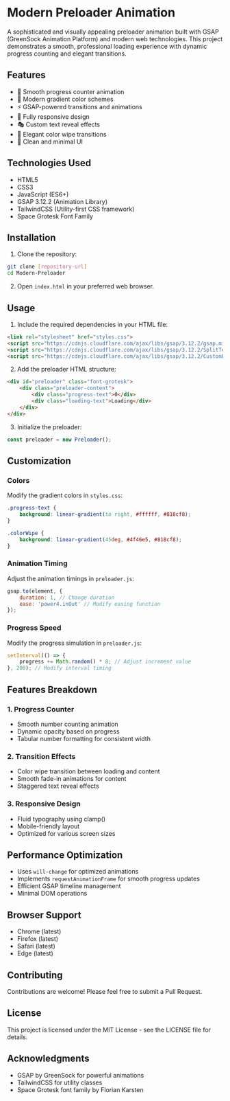 # Modern Preloader Animation

A sophisticated and visually appealing preloader animation built with GSAP (GreenSock Animation Platform) and modern web technologies. This project demonstrates a smooth, professional loading experience with dynamic progress counting and elegant transitions.

## Features

- 🎯 Smooth progress counter animation
- 🎨 Modern gradient color schemes
- ⚡ GSAP-powered transitions and animations
- 📱 Fully responsive design
- 🎭 Custom text reveal effects
- 🌊 Elegant color wipe transitions
- 🎪 Clean and minimal UI

## Technologies Used

- HTML5
- CSS3
- JavaScript (ES6+)
- GSAP 3.12.2 (Animation Library)
- TailwindCSS (Utility-first CSS framework)
- Space Grotesk Font Family

## Installation

1. Clone the repository:
```bash
git clone [repository-url]
cd Modern-Preloader
```

2. Open `index.html` in your preferred web browser.

## Usage

1. Include the required dependencies in your HTML file:

```html
<link rel="stylesheet" href="styles.css">
<script src="https://cdnjs.cloudflare.com/ajax/libs/gsap/3.12.2/gsap.min.js"></script>
<script src="https://cdnjs.cloudflare.com/ajax/libs/gsap/3.12.2/SplitText.min.js"></script>
<script src="https://cdnjs.cloudflare.com/ajax/libs/gsap/3.12.2/CustomEase.min.js"></script>
```

2. Add the preloader HTML structure:

```html
<div id="preloader" class="font-grotesk">
    <div class="preloader-content">
        <div class="progress-text">0</div>
        <div class="loading-text">Loading</div>
    </div>
</div>
```

3. Initialize the preloader:

```javascript
const preloader = new Preloader();
```

## Customization

### Colors

Modify the gradient colors in `styles.css`:

```css
.progress-text {
    background: linear-gradient(to right, #ffffff, #818cf8);
}

.colorWipe {
    background: linear-gradient(45deg, #4f46e5, #818cf8);
}
```

### Animation Timing

Adjust the animation timings in `preloader.js`:

```javascript
gsap.to(element, {
    duration: 1, // Change duration
    ease: 'power4.inOut' // Modify easing function
});
```

### Progress Speed

Modify the progress simulation in `preloader.js`:

```javascript
setInterval(() => {
    progress += Math.random() * 8; // Adjust increment value
}, 200); // Modify interval timing
```

## Features Breakdown

### 1. Progress Counter
- Smooth number counting animation
- Dynamic opacity based on progress
- Tabular number formatting for consistent width

### 2. Transition Effects
- Color wipe transition between loading and content
- Smooth fade-in animations for content
- Staggered text reveal effects

### 3. Responsive Design
- Fluid typography using clamp()
- Mobile-friendly layout
- Optimized for various screen sizes

## Performance Optimization

- Uses `will-change` for optimized animations
- Implements `requestAnimationFrame` for smooth progress updates
- Efficient GSAP timeline management
- Minimal DOM operations

## Browser Support

- Chrome (latest)
- Firefox (latest)
- Safari (latest)
- Edge (latest)

## Contributing

Contributions are welcome! Please feel free to submit a Pull Request.

## License

This project is licensed under the MIT License - see the LICENSE file for details.

## Acknowledgments

- GSAP by GreenSock for powerful animations
- TailwindCSS for utility classes
- Space Grotesk font family by Florian Karsten